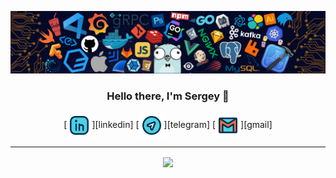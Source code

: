 ![](https://github.com/Znichu/Znichu/blob/master/header_.png)

<h3 align="center">Hello there, I'm Sergey 👋</h3>

<p align="center">
[<img align="center" alt="linkedin" width="40px" src="https://github.com/Znichu/Znichu/blob/master/008-linkedin.svg" />][linkedin]
[<img align="center" alt="telegram" width="40px" src="https://github.com/Znichu/Znichu/blob/master/017-telegram.svg" />][telegram]
[<img align="center" alt="email" width="40px" src="https://github.com/Znichu/Znichu/blob/master/005-gmail.svg" />][gmail]

[linkedin]: https://www.linkedin.com/in/sergey-neplashov
[telegram]: https://twitter.com/ivankleshnin
[gmail]: mailto:sergeyznich@gmail.com
</p>

---

<p align="center">
<img align="center" src="https://github-readme-stats.vercel.app/api?username=Znichu&show_icons=true&line_height=21"/>
</p>
